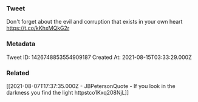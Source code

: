 ### Tweet
Don't forget about the evil and corruption that exists in your own heart https://t.co/kKhxMQkG2r

### Metadata
Tweet ID: 1426748853554909187
Created At: 2021-08-15T03:33:29.000Z

### Related
[[2021-08-07T17:37:35.000Z - JBPetersonQuote - If you look in the darkness you find the light httpstco1Kxq208NjL]]

